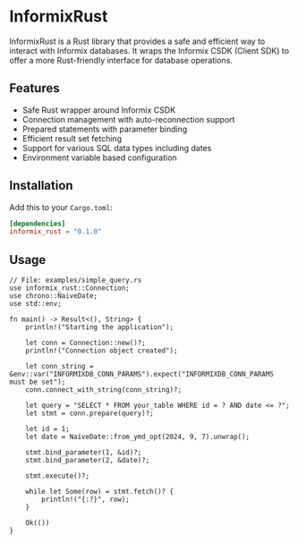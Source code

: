 # InformixRust
InformixRust is a Rust library that provides a safe and efficient way to interact with Informix databases. It wraps the Informix CSDK (Client SDK) to offer a more Rust-friendly interface for database operations.

## Features

- Safe Rust wrapper around Informix CSDK
- Connection management with auto-reconnection support
- Prepared statements with parameter binding
- Efficient result set fetching
- Support for various SQL data types including dates
- Environment variable based configuration

## Installation

Add this to your `Cargo.toml`:

```toml
[dependencies]
informix_rust = "0.1.0"
```

## Usage


```
// File: examples/simple_query.rs
use informix_rust::Connection;
use chrono::NaiveDate;
use std::env;

fn main() -> Result<(), String> {
    println!("Starting the application");

    let conn = Connection::new()?;
    println!("Connection object created");

    let conn_string = &env::var("INFORMIXDB_CONN_PARAMS").expect("INFORMIXDB_CONN_PARAMS must be set");
    conn.connect_with_string(conn_string)?;

    let query = "SELECT * FROM your_table WHERE id = ? AND date <= ?";
    let stmt = conn.prepare(query)?;

    let id = 1;
    let date = NaiveDate::from_ymd_opt(2024, 9, 7).unwrap();

    stmt.bind_parameter(1, &id)?;
    stmt.bind_parameter(2, &date)?;

    stmt.execute()?;

    while let Some(row) = stmt.fetch()? {
        println!("{:?}", row);
    }

    Ok(())
}
```